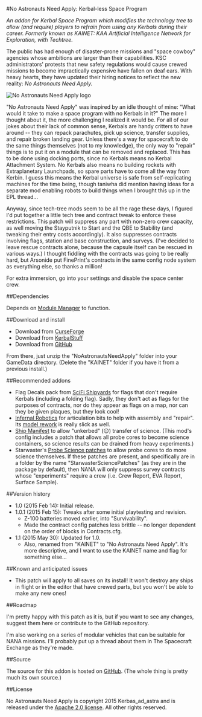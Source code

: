 #No Astronauts Need Apply: Kerbal-less Space Program

*An addon for Kerbal Space Program which modifies the technology tree to allow (and require) players to refrain from using any Kerbals during their career. Formerly known as KAINET: KAA Artificial Intelligence Network for Exploration, with Techtree.*

The public has had enough of disaster-prone missions and "space cowboy" agencies whose ambitions are larger than their capabilities.  KSC administrators' protests that new safety regulations would cause crewed missions to become impractically expensive have fallen on deaf ears.  With heavy hearts, they have updated their hiring notices to reflect the new reality: *No Astronauts Need Apply.*

![No Astronauts Need Apply logo](https://github.com/Kerbas-ad-astra/No-Astronauts-Need-Apply/blob/master/No%20Astronauts%20Need%20Apply%20logo.png)

"No Astronauts Need Apply" was inspired by an idle thought of mine: "What would it take to make a space program with no Kerbals in it?"  The more I thought about it, the more challenging I realized it would be.  For all of our jokes about their lack of common sense, Kerbals are handy critters to have around -- they can repack parachutes, pick up science, transfer supplies, and repair broken landing gear.  Unless there's a way for spacecraft to do the same things themselves (not to my knowledge), the only way to "repair" things is to put it on a module that can be removed and replaced.  This has to be done using docking ports, since no Kerbals means no Kerbal Attachment System.  No Kerbals also means no building rockets with Extraplanetary Launchpads, so spare parts have to come all the way from Kerbin.  I guess this means the Kerbal universe is safe from self-replicating machines for the time being, though taniwha did mention having ideas for a separate mod enabling robots to build things when I brought this up in the EPL thread...

Anyway, since tech-tree mods seem to be all the rage these days, I figured I'd put together a little tech tree and contract tweak to enforce these restrictions.  This patch will suppress any part with non-zero crew capacity, as well moving the Stayputnik to Start and the QBE to Stability (and tweaking their entry costs accordingly).  It also suppresses contracts involving flags, station and base construction, and surveys.  (I've decided to leave rescue contracts alone, because the capsule itself can be rescued in various ways.)  I thought fiddling with the contracts was going to be really hard, but Arsonide put FinePrint's contracts in the same config node system as everything else, so thanks a million!

For extra immersion, go into your settings and disable the space center crew.

##Dependencies

Depends on [Module Manager](http://forum.kerbalspaceprogram.com/threads/55219) to function.

##Download and install

* Download from [CurseForge](http://kerbal.curseforge.com/ksp-mods/227824-no-astronauts-need-apply)
* Download from [KerbalStuff](https://kerbalstuff.com/mod/592/No_Astronauts_Need_Apply)
* Download from [GitHub](https://github.com/Kerbas-ad-astra/No-Astronauts-Need-Apply/releases)

From there, just unzip the "NoAstronautsNeedApply" folder into your GameData directory.  (Delete the "KAINET" folder if you have it from a previous install.)

##Recommended addons

* Flag Decals pack from [SciFi Shipyards](http://forum.kerbalspaceprogram.com/threads/37908) for flags that don't require Kerbals (including a folding flag).  Sadly, they don't act as flags for the purposes of contracts, nor do they appear as flags on a map, nor can they be given plaques, but they look cool!
* [Infernal Robotics](http://forum.kerbalspaceprogram.com/threads/37707) for articulation bits to help with assembly and "repair".  Its [model rework](http://forum.kerbalspaceprogram.com/threads/65365) is really slick as well.
* [Ship Manifest](http://forum.kerbalspaceprogram.com/threads/62270) to allow "unkerbed" (:wink:) transfer of science.  (This mod's config includes a patch that allows all probe cores to become science containers, so science results can be drained from heavy experiments.)
* Starwaster's [Probe Science patches](http://forum.kerbalspaceprogram.com/threads/56137) to allow probe cores to do more science themselves.  If these patches are present, and specifically are in a folder by the name "StarwasterSciencePatches" (as they are in the package by default), then NANA will only suppress survey contracts whose "experiments" require a crew (i.e. Crew Report, EVA Report, Surface Sample).

##Version history

* 1.0 (2015 Feb 14): Initial release.
* 1.0.1 (2015 Feb 15): Tweaks after some initial playtesting and revision.
	* Z-100 batteries moved earlier, into "Survivability".
	* Made the contract config patches less brittle -- no longer dependent on the order of blocks in Contracts.cfg.
* 1.1 (2015 May 30): Updated for 1.0.
	* Also, renamed from "KAINET" to "No Astronauts Need Apply".  It's more descriptive, and I want to use the KAINET name and flag for something else...

##Known and anticipated issues

* This patch will apply to all saves on its install!  It won't destroy any ships in flight or in the editor that have crewed parts, but you won't be able to make any new ones!

##Roadmap

I'm pretty happy with this patch as it is, but if you want to see any changes, suggest them here or contribute to the GitHub repository.

I'm also working on a series of modular vehicles that can be suitable for NANA missions.  I'll probably put up a thread about them in The Spacecraft Exchange as they're made.

##Source

The source for this addon is hosted on [GitHub](https://github.com/Kerbas-ad-astra/No-Astronauts-Need-Apply).  (The whole thing is pretty much its own source.)

##License

No Astronauts Need Apply is copyright 2015 Kerbas_ad_astra and is released under the [Apache 2.0 license](https://www.apache.org/licenses/LICENSE-2.0).  All other rights reserved.
